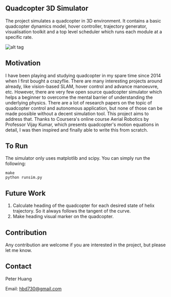 Quadcopter 3D Simulator
-----

The project simulates a quadcopter in 3D environment. It contains a basic quadcopter dynamics model, hover controller, trajectory generator, visualisation toolkit and a top level scheduler which runs each module at a specific rate.

![alt tag](https://github.com/hbd730/quadcopter-simulation/blob/master/sim.gif)

Motivation
-----
I have been playing and studying quadcopter in my spare time since 2014 when I first bought a crazyflie. There are many interesting projects around already, like vision-based SLAM, hover control and advance manoeuvre, etc. However, there are very few open source quadcopter simulator which helps a beginner to overcome the mental barrier of understanding the underlying physics. There are a lot of research papers on the topic of quadcopter control and autonomous application, but none of those can be made possible without a decent simulation tool. This project aims to address that. Thanks to Coursera's online course Aerial Robotics by Professor Vijay Kumar, which presents quadcopter's motion equations in detail, I was then inspired and finally able to write this from scratch.

To Run
-----
The simulator only uses matplotlib and scipy. You can simply run the following:
```
make
python runsim.py
```

Future Work
-----
1. Calculate heading of the quadcopter for each desired state of helix trajectory. So it always follows the tangent of the curve.
2. Make heading visual marker on the quadcopter.

Contribution
-----
Any contribution are welcome if you are interested in the project, but please let me know.

Contact
-----
Peter Huang

Email: hbd730@gmail.com
